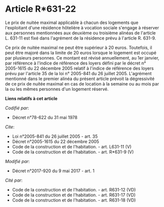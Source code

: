 # Article R*631-22

Le prix de nuitée maximal applicable à chacun des logements que l'exploitant d'une résidence hôtelière à vocation sociale
s'engage à réserver aux personnes mentionnées aux deuxième ou troisième alinéas de l'article L. 631-11 est fixé dans
l'agrément de la résidence prévu à l'article R. 631-9. 

Ce prix de nuitée maximal ne peut être supérieur à 20 euros. Toutefois, il peut être majoré dans la limite de 20 euros
lorsque le logement est occupé par plusieurs personnes. Ce montant est révisé annuellement, au 1er janvier, par référence à
l'indice de référence des loyers défini par le décret n° 2005-1615 du 22 décembre 2005 relatif à l'indice de référence des
loyers prévu par l'article 35 de la loi n° 2005-841 du 26 juillet 2005. L'agrément mentionné dans le premier alinéa du
présent article prévoit la dégressivité de ce prix de nuitée maximal en cas de location à la semaine ou au mois par la ou les
mêmes personnes d'un logement réservé.

**Liens relatifs à cet article**

_Codifié par_:

  - Décret n°78-622 du 31 mai 1978

_Cite_:

  - Loi n°2005-841 du 26 juillet 2005 - art. 35
  - Décret n°2005-1615 du 22 décembre 2005
  - Code de la construction et de l'habitation. - art. L631-11 (V)
  - Code de la construction et de l'habitation. - art. R*631-9 (V)

_Modifié par_:

  - Décret n°2017-920 du 9 mai 2017 - art. 1

_Cité par_:

  - Code de la construction et de l'habitation. - art. R631-12 (VD)
  - Code de la construction et de l'habitation. - art. R631-17 (VD)
  - Code de la construction et de l'habitation. - art. R631-18 (VD)
